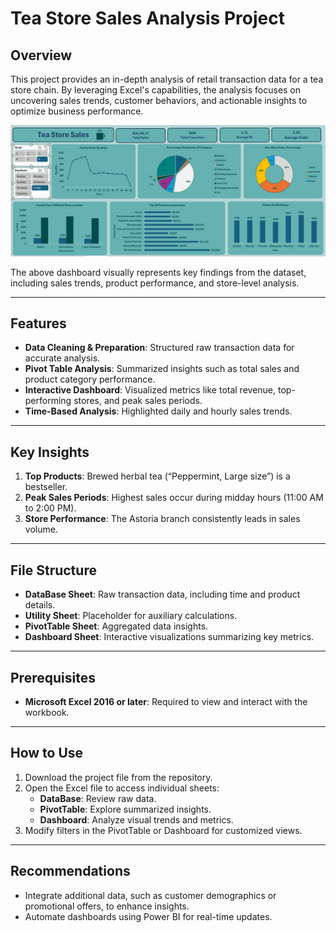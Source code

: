 # Tea Store Sales Analysis Project

## Overview
This project provides an in-depth analysis of retail transaction data for a tea store chain. By leveraging Excel's capabilities, the analysis focuses on uncovering sales trends, customer behaviors, and actionable insights to optimize business performance.

![Dashboard](https://github.com/ontu001/tea-store-sales-analysis-excel/blob/main/dashboard.JPG)

The above dashboard visually represents key findings from the dataset, including sales trends, product performance, and store-level analysis.

---

## Features
- **Data Cleaning & Preparation**: Structured raw transaction data for accurate analysis.
- **Pivot Table Analysis**: Summarized insights such as total sales and product category performance.
- **Interactive Dashboard**: Visualized metrics like total revenue, top-performing stores, and peak sales periods.
- **Time-Based Analysis**: Highlighted daily and hourly sales trends.

---

## Key Insights
1. **Top Products**: Brewed herbal tea (“Peppermint, Large size”) is a bestseller.
2. **Peak Sales Periods**: Highest sales occur during midday hours (11:00 AM to 2:00 PM).
3. **Store Performance**: The Astoria branch consistently leads in sales volume.

---

## File Structure
- **DataBase Sheet**: Raw transaction data, including time and product details.
- **Utility Sheet**: Placeholder for auxiliary calculations.
- **PivotTable Sheet**: Aggregated data insights.
- **Dashboard Sheet**: Interactive visualizations summarizing key metrics.

---

## Prerequisites
- **Microsoft Excel 2016 or later**: Required to view and interact with the workbook.

---

## How to Use
1. Download the project file from the repository.
2. Open the Excel file to access individual sheets:
   - **DataBase**: Review raw data.
   - **PivotTable**: Explore summarized insights.
   - **Dashboard**: Analyze visual trends and metrics.
3. Modify filters in the PivotTable or Dashboard for customized views.

---

## Recommendations
- Integrate additional data, such as customer demographics or promotional offers, to enhance insights.
- Automate dashboards using Power BI for real-time updates.

